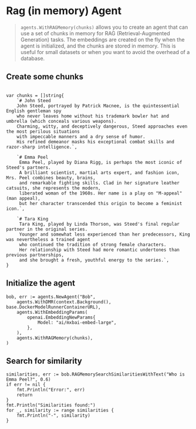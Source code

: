 # Rag (in memory) Agent
> `agents.WithRAGMemory(chunks)` allows you to create an agent that can use a set of chunks in memory for RAG (Retrieval-Augmented Generation) tasks. The embeddings are created on the fly when the agent is initialized, and the chunks are stored in memory. This is useful for small datasets or when you want to avoid the overhead of a database.

## Create some chunks

```golang

var chunks = []string{
	`# John Steed
    John Steed, portrayed by Patrick Macnee, is the quintessential English gentleman spy 
	who never leaves home without his trademark bowler hat and umbrella (which conceals various weapons). 
	Charming, witty, and deceptively dangerous, Steed approaches even the most perilous situations 
	with impeccable manners and a dry sense of humor. 
	His refined demeanor masks his exceptional combat skills and razor-sharp intelligence.`,

	`# Emma Peel
     Emma Peel, played by Diana Rigg, is perhaps the most iconic of Steed's partners. 
	 A brilliant scientist, martial arts expert, and fashion icon, Mrs. Peel combines beauty, brains, 
	 and remarkable fighting skills. Clad in her signature leather catsuits, she represents the modern, 
	 liberated woman of the 1960s. Her name is a play on "M-appeal" (man appeal), 
	 but her character transcended this origin to become a feminist icon.`,

	`# Tara King
     Tara King, played by Linda Thorson, was Steed's final regular partner in the original series. 
	 Younger and somewhat less experienced than her predecessors, King was nevertheless a trained agent 
	 who continued the tradition of strong female characters. 
	 Her relationship with Steed had more romantic undertones than previous partnerships, 
	 and she brought a fresh, youthful energy to the series.`,
}
```

## Initialize the agent

```golang
bob, err := agents.NewAgent("Bob",
	agents.WithDMR(context.Background(), base.DockerModelRunnerContainerURL),
	agents.WithEmbeddingParams(
		openai.EmbeddingNewParams{
			Model: "ai/mxbai-embed-large",
		},
	),
	agents.WithRAGMemory(chunks),
)
```

## Search for similarity

```golang
similarities, err := bob.RAGMemorySearchSimilaritiesWithText("Who is Emma Peel?", 0.6)
if err != nil {
	fmt.Println("Error:", err)
	return
}
fmt.Println("Similarities found:")
for _, similarity := range similarities {
	fmt.Println("-", similarity)
}
```
